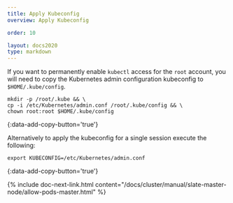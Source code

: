 ```yaml
---
title: Apply Kubeconfig
overview: Apply Kubeconfig

order: 10

layout: docs2020
type: markdown
---
```


If you want to permanently enable `kubectl` access for the `root` account, you will need to copy the Kubernetes admin configuration kubeconfig to `$HOME/.kube/config`.

```shell
mkdir -p /root/.kube && \
cp -i /etc/Kubernetes/admin.conf /root/.kube/config && \
chown root:root $HOME/.kube/config
```
{:data-add-copy-button='true'}

Alternatively to apply the kubeconfig for a single session execute the following:

```shell
export KUBECONFIG=/etc/Kubernetes/admin.conf
```
{:data-add-copy-button='true'}

{% include doc-next-link.html content="/docs/cluster/manual/slate-master-node/allow-pods-master.html" %}